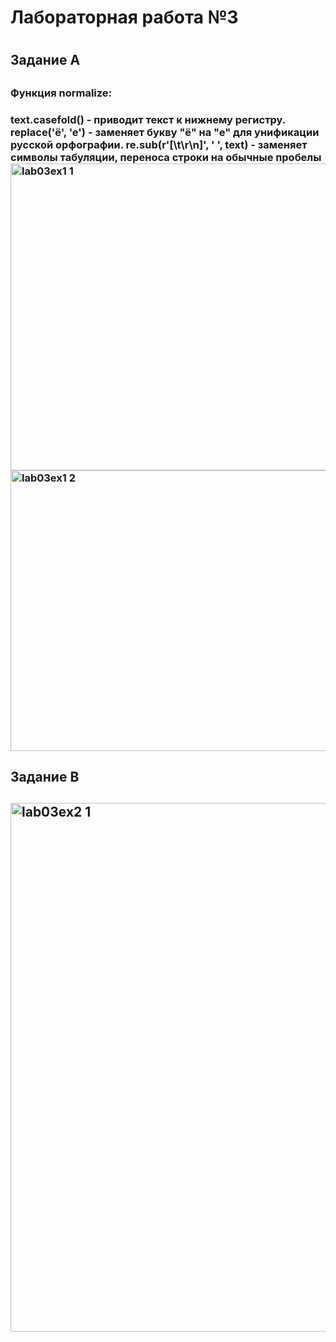 <h1>Лабораторная работа №3<h1>
<h2>Задание A<h2>
  <h3>Функция normalize:<h3>
    text.casefold() - приводит текст к нижнему регистру. replace('ё', 'е') - заменяет букву "ё" на "е" для унификации русской орфографии. re.sub(r'[\t\r\n]', ' ', text) - заменяет символы табуляции, переноса строки на обычные пробелы  
<img width="1155" height="491" alt="lab03ex1 1" src="https://github.com/user-attachments/assets/58505b9c-5dee-477a-b056-5457a9689d45" />
<img width="719" height="449" alt="lab03ex1 2" src="https://github.com/user-attachments/assets/94b3c07b-21af-4180-bb70-8109fb3ccf3f" />
<h2>Задание B<h2>
<img width="1180" height="846" alt="lab03ex2 1" src="https://github.com/user-attachments/assets/ae83e8cc-c023-4fea-98a4-47b98219355d" />
